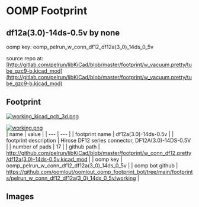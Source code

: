 # OOMP Footprint  
## df12a(3.0)-14ds-0.5v  by none  
  
oomp key: oomp_pelrun_w_conn_df12_df12a(3_0)_14ds_0_5v  
  
source repo at: [http://gitlab.com/pelrun/libKiCad/blob/master/footprint/w_vacuum.pretty/tube_gzc9-b.kicad_mod](http://gitlab.com/pelrun/libKiCad/blob/master/footprint/w_vacuum.pretty/tube_gzc9-b.kicad_mod)  
## Footprint  
  
[![working_kicad_pcb_3d.png](working_kicad_pcb_3d_600.png)](working_kicad_pcb_3d.png)  
  
[![working.png](working_600.png)](working.png)  
| name | value | 
| --- | --- | 
| footprint name | df12a(3.0)-14ds-0.5v | 
| footprint description | Hirose DF12 series connector, DF12A(3.0)-14DS-0.5V | 
| number of pads | 17 | 
| github path | http://github.com/pelrun/libKiCad/blob/master/footprint/w_conn_df12.pretty/df12a(3.0)-14ds-0.5v.kicad_mod | 
| oomp key | oomp_pelrun_w_conn_df12_df12a(3_0)_14ds_0_5v | 
| oomp bot github | https://github.com/oomlout/oomlout_oomp_footprint_bot/tree/main/footprints/pelrun_w_conn_df12_df12a(3_0)_14ds_0_5v/working | 
## Images  
